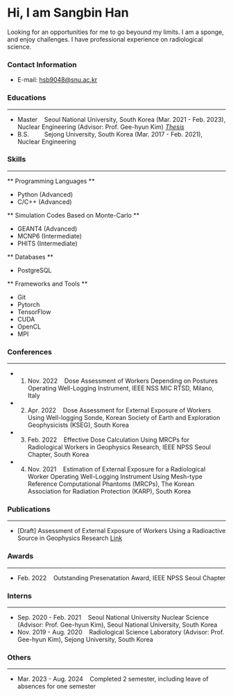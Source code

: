 # Hi, I am Sangbin Han
Looking for an opportunities for me to go beyound my limits. I am a sponge, and enjoy challenges. I have professional experience on radiological science.  

### Contact Information
- E-mail: <a href='mailto:hsb9048@snu.ac.kr'>hsb9048@snu.ac.kr

### Educations
---
* Master &nbsp;&nbsp; Seoul National University, South Korea (Mar. 2021 - Feb. 2023), Nuclear Engineering (Advisor: Prof. Gee-hyun Kim) [*Thesis*](https://www.riss.kr/search/detail/DetailView.do?p_mat_type=be54d9b8bc7cdb09&control_no=e42530d41d5cb0b2ffe0bdc3ef48d419&keyword=한상빈)
* B.S. &nbsp;&nbsp;&nbsp;&nbsp;&nbsp;&nbsp;&nbsp; Sejong University, South Korea (Mar. 2017 - Feb. 2021), Nuclear Engineering

### Skills
---
** Programming Languages **
- Python (Advanced)
- C/C++ (Advanced)

** Simulation Codes Based on Monte-Carlo **
- GEANT4 (Advanced)
- MCNP6 (Intermediate)
- PHITS (Intermediate)

** Databases **
- PostgreSQL
  
** Frameworks and Tools **
- Git
- Pytorch 
- TensorFlow 
- CUDA 
- OpenCL 
- MPI 

### Conferences
---
* 1. Nov. 2022 &nbsp;&nbsp; Dose Assessment of Workers Depending on Postures Operating Well-Logging Instrument, IEEE NSS MIC RTSD, Milano, Italy  
* 2. Apr. 2022 &nbsp;&nbsp; Dose Assessment for External Exposure of Workers Using Well-logging Sonde, Korean Society of Earth and Exploration Geophysicists (KSEG), South Korea  
* 3. Feb. 2022 &nbsp;&nbsp; Effective Dose Calculation Using MRCPs for Radiological Workers in Geophysics Research, IEEE NPSS Seoul Chapter, South Korea  
* 4. Nov. 2021 &nbsp;&nbsp; Estimation of External Exposure for a Radiological Worker Operating Well-Logging Instrument Using Mesh-type Reference Computational Phantoms (MRCPs), The Korean Association for Radiation Protection (KARP), South Korea 

### Publications
---
* \[Draft\] Assessment of External Exposure of Workers Using a Radioactive Source in Geophysics Research [Link](https://papers.ssrn.com/sol3/papers.cfm?abstract_id=4791462)  

### Awards
---
* Feb. 2022 &nbsp;&nbsp; Outstanding Presenatation Award, IEEE NPSS Seoul Chapter  

### Interns
---
* Sep. 2020 - Feb. 2021 &nbsp;&nbsp; Seoul National University Nuclear Science (Advisor: Prof. Gee-hyun Kim), Seoul National University, South Korea
* Nov. 2019 - Aug. 2020 &nbsp;&nbsp; Radiological Science Laboratory (Advisor: Prof. Gee-hyun Kim), Sejong University, South Korea

### Others
---
* Mar. 2023 - Aug. 2024 &nbsp;&nbsp; Completed 2 semester, including leave of absences for one semester
